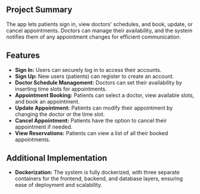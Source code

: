 ## Project Summary

The app lets patients sign in, view doctors' schedules, and book, update, or cancel appointments. Doctors can manage their
availability, and the system notifies them of any appointment changes for efficient communication.

## Features

* **Sign In:** Users can securely log in to access their accounts.
* **Sign Up:** New users (patients) can register to create an account.
* **Doctor Schedule Management:** Doctors can set their availability by inserting time slots for appointments.
* **Appointment Booking:** Patients can select a doctor, view available slots, and book an appointment.
* **Update Appointment:** Patients can modify their appointment by changing the doctor or the time slot.
* **Cancel Appointment:** Patients have the option to cancel their appointment if needed.
* **View Reservations:** Patients can view a list of all their booked appointments.

## Additional Implementation

* **Dockerization:** The system is fully dockerized, with three separate containers for the frontend, backend, and database layers, ensuring ease of deployment and scalability.
